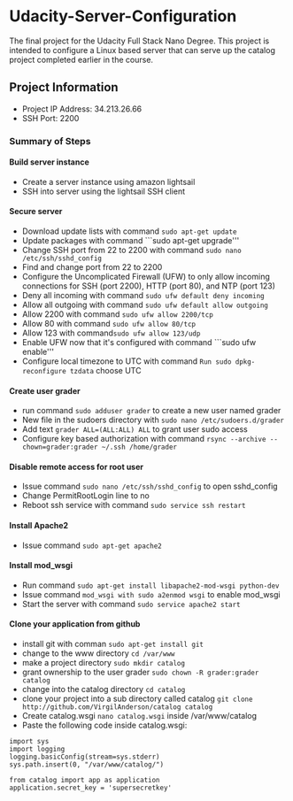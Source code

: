 # Udacity-Server-Configuration
The final project for the Udacity Full Stack Nano Degree. This project is intended to configure a Linux based server that can serve up the catalog project completed earlier in the course. 

## Project Information
- Project IP Address: 34.213.26.66
- SSH Port: 2200

### Summary of Steps

#### Build server instance
- Create a server instance using amazon lightsail
- SSH into server using the lightsail SSH client

#### Secure server
- Download update lists with command ```sudo apt-get update```
- Update packages with command ```sudo apt-get upgrade'''
- Change SSH port from 22 to 2200 with command ```sudo nano /etc/ssh/sshd_config```
- Find and change port from 22 to 2200
- Configure the Uncomplicated Firewall (UFW) to only allow incoming connections for SSH (port 2200), HTTP (port 80), and NTP (port 123)
- Deny all incoming with command ```sudo ufw default deny incoming```
- Allow all outgoing with command ```sudo ufw default allow outgoing```
- Allow 2200 with command ```sudo ufw allow 2200/tcp```
- Allow 80 with command ```sudo ufw allow 80/tcp```
- Allow 123 with command```sudo ufw allow 123/udp```
- Enable UFW now that it's configured with command ```sudo ufw enable'''
- Configure local timezone to UTC with command ```Run sudo dpkg-reconfigure tzdata``` choose UTC

#### Create user grader
- run command ```sudo adduser grader``` to create a new user named grader
- New file in the sudoers directory with ```sudo nano /etc/sudoers.d/grader```
- Add text ```grader ALL=(ALL:ALL) ALL``` to grant user sudo access
- Configure key based authorization with command ```rsync --archive --chown=grader:grader ~/.ssh /home/grader```

#### Disable remote access for root user
- Issue command ```sudo nano /etc/ssh/sshd_config``` to open sshd_config
- Change PermitRootLogin line to no
- Reboot ssh service with command ```sudo service ssh restart```

#### Install Apache2 
- Issue command ```sudo apt-get apache2```

#### Install mod_wsgi
- Run command ```sudo apt-get install libapache2-mod-wsgi python-dev```
- Issue command ```mod_wsgi with sudo a2enmod wsgi``` to enable mod_wsgi
- Start the server with command ```sudo service apache2 start```

#### Clone your application from github
- install git with comman ```sudo apt-get install git```
- change to the www directory ```cd /var/www```
- make a project directory ```sudo mkdir catalog```
- grant ownership to the user grader ```sudo chown -R grader:grader catalog```
- change into the catalog directory ```cd catalog```
- clone your project into a sub directory called catalog ```git clone http://github.com/VirgilAnderson/catalog catalog```
- Create catalog.wsgi ```nano catalog.wsgi``` inside /var/www/catalog
- Paste the following code inside catalog.wsgi:
```
import sys
import logging
logging.basicConfig(stream=sys.stderr)
sys.path.insert(0, "/var/www/catalog/")

from catalog import app as application
application.secret_key = 'supersecretkey'
```




